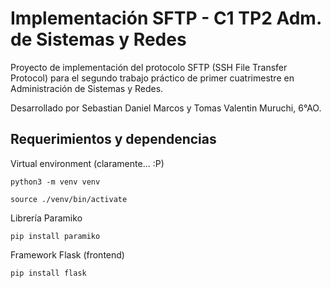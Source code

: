 # Implementación SFTP - C1 TP2 Adm. de Sistemas y Redes
Proyecto de implementación del protocolo SFTP (SSH File Transfer Protocol) para el segundo trabajo práctico de primer cuatrimestre en Administración de Sistemas y Redes.

Desarrollado por Sebastian Daniel Marcos y Tomas Valentin Muruchi, 6°AO.
## Requerimientos y dependencias
Virtual environment (claramente... :P)
```
python3 -m venv venv
```
```
source ./venv/bin/activate
```
Librería Paramiko
```
pip install paramiko
```
Framework Flask (frontend)
```
pip install flask
```
